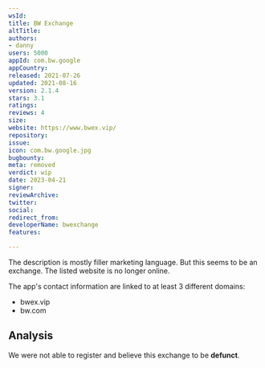 ```yaml
---
wsId: 
title: BW Exchange
altTitle: 
authors:
- danny
users: 5000
appId: com.bw.google
appCountry: 
released: 2021-07-26
updated: 2021-08-16
version: 2.1.4
stars: 3.1
ratings: 
reviews: 4
size: 
website: https://www.bwex.vip/
repository: 
issue: 
icon: com.bw.google.jpg
bugbounty: 
meta: removed
verdict: wip
date: 2023-04-21
signer: 
reviewArchive: 
twitter: 
social: 
redirect_from: 
developerName: bwexchange
features: 

---
```


The description is mostly filler marketing language. But this seems to be an exchange. The listed website is no longer online. 

The app's contact information are linked to at least 3 different domains:

- bwex.vip
- bw.com 

## Analysis 

We were not able to register and believe this exchange to be **defunct**. 
